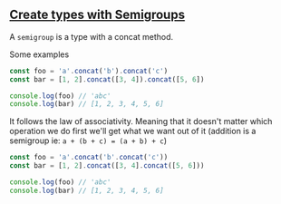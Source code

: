 ## [Create types with Semigroups](https://egghead.io/lessons/javascript-combining-things-with-semigroups)
A `semigroup` is a type with a concat method.

Some examples
```js
const foo = 'a'.concat('b').concat('c')
const bar = [1, 2].concat([3, 4]).concat([5, 6])

console.log(foo) // 'abc'
console.log(bar) // [1, 2, 3, 4, 5, 6]
```

It follows the law of associativity. Meaning that it doesn't matter which operation we do first we'll get what we want out of it (addition is a semigroup ie: `a + (b + c) = (a + b) + c`)

```js
const foo = 'a'.concat('b'.concat('c'))
const bar = [1, 2].concat([3, 4].concat([5, 6]))

console.log(foo) // 'abc'
console.log(bar) // [1, 2, 3, 4, 5, 6]
```
